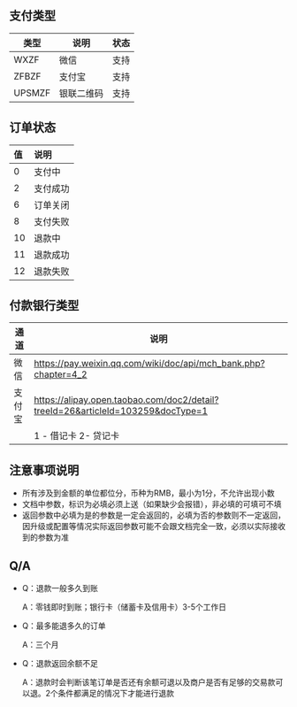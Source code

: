 ## 支付类型

| 类型   | 说明       | 状态 |
| ------ | ---------- | ---- |
| WXZF   | 微信       | 支持 |
| ZFBZF  | 支付宝     | 支持 |
| UPSMZF | 银联二维码 | 支持 |

## 订单状态

| 值   | 说明     |
| :--- | :------- |
| 0    | 支付中   |
| 2    | 支付成功 |
| 6    | 订单关闭 |
| 8    | 支付失败 |
| 10   | 退款中   |
| 11   | 退款成功 |
| 12   | 退款失败 |

## 付款银行类型

| 通道   | 说明                                                         |
| ------ | ------------------------------------------------------------ |
| 微信   | <https://pay.weixin.qq.com/wiki/doc/api/mch_bank.php?chapter=4_2> |
| 支付宝 | <https://alipay.open.taobao.com/doc2/detail?treeId=26&articleId=103259&docType=1> |
|        | 1 - 借记卡 2- 贷记卡                                         |



## 注意事项说明

-  所有涉及到金额的单位都位分，币种为RMB，最小为1分，不允许出现小数
- 文档中参数，标识为必填必须上送（如果缺少会报错），非必填的可填可不填
- 返回参数中必填为是的参数是一定会返回的，必填为否的参数则不一定返回，因升级或配置等情况实际返回参数可能不会跟文档完全一致，必须以实际接收到的参数为准

## Q/A

- Q：退款一般多久到账

  A：零钱即时到账；银行卡（储蓄卡及信用卡）3-5个工作日

- Q：最多能退多久的订单

  A：三个月

- Q：退款返回余额不足

  A：退款时会判断该笔订单是否还有余额可退以及商户是否有足够的交易款可以退。2个条件都满足的情况下才能进行退款
